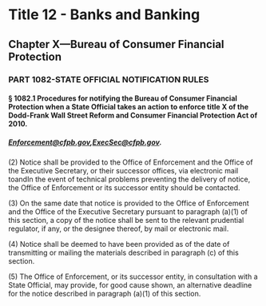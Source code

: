 
# Title 12 - Banks and Banking
## Chapter X—Bureau of Consumer Financial Protection
### PART 1082-STATE OFFICIAL NOTIFICATION RULES
#### § 1082.1 Procedures for notifying the Bureau of Consumer Financial Protection when a State Official takes an action to enforce title X of the Dodd-Frank Wall Street Reform and Consumer Financial Protection Act of 2010.
##### Enforcement@cfpb.gov,ExecSec@cfpb.gov.

(2) Notice shall be provided to the Office of Enforcement and the Office of the Executive Secretary, or their successor offices, via electronic mail toandIn the event of technical problems preventing the delivery of notice, the Office of Enforcement or its successor entity should be contacted.

(3) On the same date that notice is provided to the Office of Enforcement and the Office of the Executive Secretary pursuant to paragraph (a)(1) of this section, a copy of the notice shall be sent to the relevant prudential regulator, if any, or the designee thereof, by mail or electronic mail.

(4) Notice shall be deemed to have been provided as of the date of transmitting or mailing the materials described in paragraph (c) of this section.

(5) The Office of Enforcement, or its successor entity, in consultation with a State Official, may provide, for good cause shown, an alternative deadline for the notice described in paragraph (a)(1) of this section.
